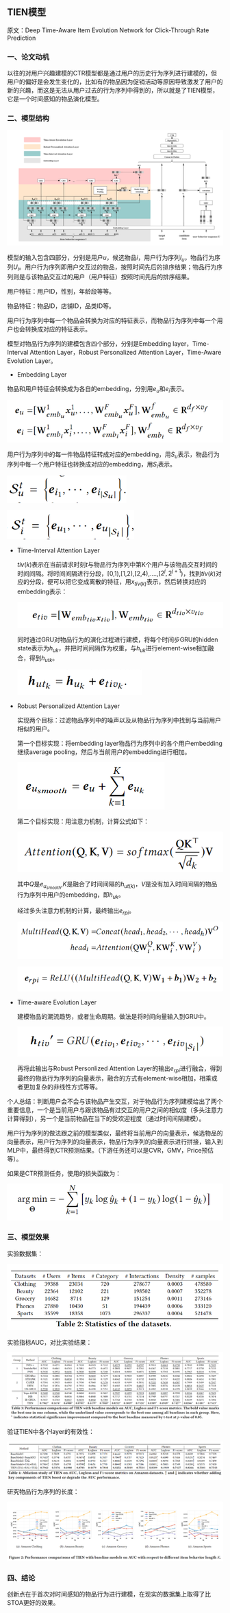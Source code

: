 ## TIEN模型

<p>原文：<a href="https://dl.acm.org/doi/pdf/10.1145/3340531.3411952" style="text-decoration:none">Deep Time-Aware Item Evolution Network for Click-Through Rate Prediction</a></p>

### 一、论文动机

​        以往的对用户兴趣建模的CTR模型都是通过用户的历史行为序列进行建模的，但用户的偏好是会发生变化的，比如有的物品因为促销活动等原因导致激发了用户的新的兴趣，而这是无法从用户过去的行为序列中得到的，所以就是了TIEN模型，它是一个时间感知的物品演化模型。

### 二、模型结构

![image-20201115003337096](../fig/image-20201115003337096.png)

模型的输入包含四部分，分别是用户$u$，候选物品$i$，用户行为序列$I_u$，物品行为序列$U_i$。用户行为序列即用户交互过的物品，按照时间先后的排序结果；物品行为序列则是与该物品交互过的用户（用户特征）按照时间先后的排序结果。

用户特征：用户ID，性别，年龄段等等。

物品特征：物品ID，店铺ID，品类ID等。

用户行为序列中每一个物品会转换为对应的特征表示，而物品行为序列中每一个用户也会转换成对应的特征表示。

模型对物品行为序列的建模包含四个部分，分别是Embedding layer，Time-Interval Attention Layer，Robust Personalized Attention Layer，Time-Aware Evolution Layer。

-  Embedding Layer

  物品和用户特征会转换成为各自的embedding，分别用$e_u$和$e_i$表示。

  ![image-20201115004251885](../fig/image-20201115004251885.png)

  用户行为序列中的每一件物品特征转成对应的embedding，用$S_u$表示，物品行为序列中每一个用户特征也转换成对应的embedding，用$S_i$表示。

  ![image-20201115004648597](../fig/image-20201115004648597.png)

  ![image-20201115004705286](../fig/image-20201115004705286.png)

- Time-Interval Attention Layer

  $tiv(k)$表示在当前请求时刻$t$与物品行为序列中第K个用户与该物品交互时间的时间间隔。将时间间隔进行分段，[0,1),[1,2),[2,4),....,[$2^j,2^{j+1}$)，找到$tiv(k)$对应的分段，便可以把它变成离散的特征，用$x_{tiv(k)}$表示，然后转换对应的embedding表示：

  ![image-20201115005450646](../fig/image-20201115005450646.png)

  同时通过GRU对物品行为的演化过程进行建模，将每个时间步GRU的hidden state表示为$h_{uk}$，并把时间间隔作为权重，与$h_{uk}$进行element-wise相加融合，得到$h_{utk}$。

  ![image-20201115005817649](../fig/image-20201115005817649.png)

- Robust Personalized Attention Layer

  实现两个目标：过滤物品序列中的噪声以及从物品行为序列中找到与当前用户相似的用户。

  第一个目标实现：将embedding layer物品行为序列中的各个用户embedding继续average pooling，然后与当前用户的embedding进行相加。

  ![image-20201115010515543](../fig/image-20201115010515543.png)

  第二个目标实现：用注意力机制，计算公式如下：

  ![image-20201115010908635](../fig/image-20201115010908635.png)

  其中$Q$是$e_{u_{smooth}}$,$K$是融合了时间间隔的$h_{ut(k)}$，$V$是没有加入时间间隔的物品行为序列中用户的embedding，即$h_{uk}$。

  经过多头注意力机制的计算，最终输出$e_{rpi}$。

  ![image-20201115011354446](../fig/image-20201115011354446.png)

  ![image-20201115011552978](../fig/image-20201115011552978.png)

- Time-aware Evolution Layer

  建模物品的潮流趋势，或者生命周期。做法是将时间向量输入到GRU中。

  ![image-20201115012346966](../fig/image-20201115012346966.png)

  再将此输出与Robust Personlized Attention Layer的输出$e_{rpi}$进行融合，得到最终的物品行为序列的向量表示，融合的方式有element-wise相加，相乘或者更加复杂的非线性方式等等。

个人总结：判断用户会不会与该物品产生交互，对于物品行为序列建模给出了两个重要信息，一个是当前用户与跟该物品有过交互的用户之间的相似度（多头注意力计算得到），另一个是当前物品在当下的受欢迎程度（通过时间间隔建模）。

用户行为序列的做法跟之前的模型类似，最终将当前用户的向量表示，候选物品的向量表示，用户行为序列的向量表示，物品行为序列的向量表示进行拼接，输入到MLP中，最终得到CTR预测结果。（下游任务还可以是CVR，GMV，Price预估等）。

如果是CTR预测任务，使用的损失函数为：

![image-20201115013046397](../fig/image-20201115013046397.png)

### 三、模型效果

实验数据集：

![image-20201115013249975](../fig/image-20201115013249975.png)

实验指标AUC，对比实验结果：

![image-20201115013346681](../fig/image-20201115013346681.png)

验证TIEN中各个layer的有效性：

![image-20201115013457942](../fig/image-20201115013457942.png)

研究物品行为序列的长度：

![image-20201115013619895](../fig/image-20201115013619895.png)

### 四、结论

创新点在于首次对时间感知的物品行为进行建模，在现实的数据集上取得了比STOA更好的效果。